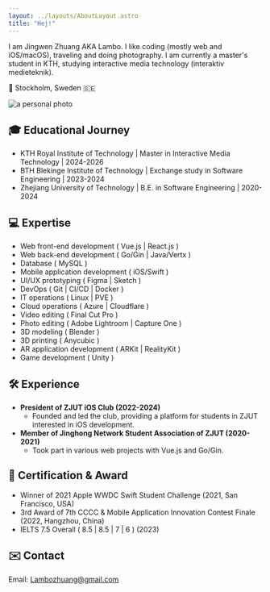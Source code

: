 ```yaml
---
layout: ../layouts/AboutLayout.astro
title: "Hej!"
---
```


I am Jingwen Zhuang AKA Lambo. I like coding (mostly web and iOS/macOS), traveling and doing photography. I am currently a master's student in KTH, studying interactive media technology (interaktiv medieteknik).

📍 Stockholm, Sweden 🇸🇪

<div>
  <img src="https://lambozhuangme.blob.core.windows.net/blog-images/about/23-10-15_DSCF0722.jpeg" class="mx-auto" alt="a personal photo">
</div>

## 🎓 Educational Journey

- KTH Royal Institute of Technology | Master in Interactive Media Technology | 2024-2026
- BTH Blekinge Institute of Technology | Exchange study in Software Engineering | 2023-2024
- Zhejiang University of Technology | B.E. in Software Engineering | 2020-2024

## 💻 Expertise

- Web front-end development ( Vue.js | React.js )
- Web back-end development ( Go/Gin | Java/Vertx )
- Database ( MySQL )
- Mobile application development ( iOS/Swift )
- UI/UX prototyping ( Figma | Sketch )
- DevOps ( Git | CI/CD | Docker )
- IT operations ( Linux | PVE )
- Cloud operations ( Azure | Cloudflare )
- Video editing ( Final Cut Pro )
- Photo editing ( Adobe Lightroom | Capture One )
- 3D modeling ( Blender )
- 3D printing ( Anycubic )
- AR application development ( ARKit | RealityKit )
- Game development ( Unity )

## 🛠️ Experience

- **President of ZJUT iOS Club (2022-2024)**
  - Founded and led the club, providing a platform for students in ZJUT interested in iOS development.
- **Member of Jinghong Network Student Association of ZJUT (2020-2021)**
  - Took part in various web projects with Vue.js and Go/Gin.

## 📃 Certification & Award

- Winner of 2021 Apple WWDC Swift Student Challenge (2021, San Francisco, USA)
- 3rd Award of 7th CCCC & Mobile Application Innovation Contest Finale (2022, Hangzhou, China)
- IELTS 7.5 Overall ( 8.5 | 8.5 | 7 | 6 ) (2023)

## ✉️ Contact

Email: Lambozhuang@gmail.com